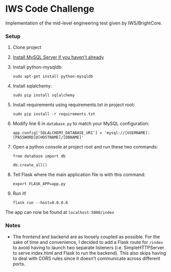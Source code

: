 # IWS Code Challenge 

Implementation of the mid-level engineering test given by IWS/BrightCore.

### Setup

1. Clone project
2. [Install MySQL Server if you haven't already](https://support.rackspace.com/how-to/installing-mysql-server-on-ubuntu/)
3. Install python-mysqldb: 

   `sudo apt-get install python-mysqldb`

4. Install sqlalchemy: 
   
   `sudo pip install sqlalchemy`

5. Install requirements using requirements.txt in project root: 

   `sudo pip install -r requirements.txt`

6. Modify line 6 in `database.py` to match your MySQL configuration:

   `app.config['SQLALCHEMY_DATABASE_URI'] = 'mysql://[USERNAME]:[PASSWORD]@[HOSTNAME]/[DBNAME]'`

7. Open a python console at project root and run these two commands:

   `from database import db`

   `db.create_all()`

8. Tell Flask where the main application file is with this command:

   `export FLASK_APP=app.py`

9. Run it!
   
   `flask run --host=0.0.0.0`

The app can now be found at `localhost:5000/index`

### Notes

* The frontend and backend are as loosely coupled as possible. For the sake of time and convenience, I decided to add a Flask route for `/index` to avoid having to launch two separate listeners (i.e. SimpleHTTPServer to serve index.html and Flask to run the backend). This also skips having to deal with CORS rules since it doesn't communicate across different ports.